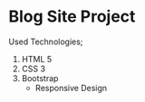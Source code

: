 # Blog Site Project

Used Technologies;

 1) HTML 5
 2) CSS 3
 3) Bootstrap
     - Responsive Design